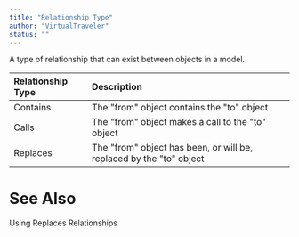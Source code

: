 ```yaml
---
title: "Relationship Type"
author: "VirtualTraveler"
status: ""
---
```

A type of relationship that can exist between objects in a model. 

| Relationship Type | Description  
|:------------------|:---------------------------
| Contains  | The "from" object contains the "to" object     
| Calls     | The "from" object makes a call to the "to" object 
| Replaces  | The "from" object has been, or will be, replaced by the "to" object 

# See Also 

Using Replaces Relationships
